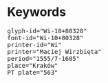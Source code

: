 # Keywords
<pre>
glyph-id="Wi-10+80328"
font-id="Wi-10+80328"
printer-id="Wi"
printer="Maciej Wirzbięta"
period="1555/7-1605"
place="Kraków"
PT plate="563"
</pre>
